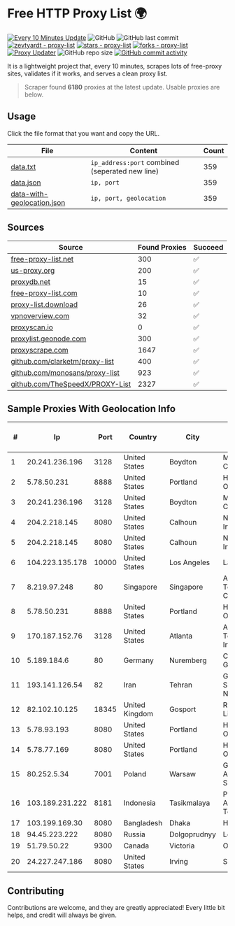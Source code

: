 
# Free HTTP Proxy List 🌍

[![Every 10 Minutes Update](https://github.com/mertguvencli/http-proxy-list/actions/workflows/main.yml/badge.svg?branch=main)](https://github.com/mertguvencli/http-proxy-list/actions/workflows/main.yml)
![GitHub](https://img.shields.io/github/license/mertguvencli/http-proxy-list)
![GitHub last commit](https://img.shields.io/github/last-commit/mertguvencli/http-proxy-list)
[![zevtyardt - proxy-list](https://img.shields.io/static/v1?label=zevtyardt&message=proxy-list&color=blue&logo=github)](https://github.com/zevtyardt/proxy-list "Go to GitHub repo")
[![stars - proxy-list](https://img.shields.io/github/stars/zevtyardt/proxy-list?style=social)](https://github.com/zevtyardt/proxy-list)
[![forks - proxy-list](https://img.shields.io/github/forks/zevtyardt/proxy-list?style=social)](https://github.com/zevtyardt/proxy-list)
[![Proxy Updater](https://github.com/zevtyardt/proxy-list/workflows/Proxy%20Updater/badge.svg)](https://github.com/zevtyardt/proxy-list/actions?query=workflow:"Proxy+Updater")
![GitHub repo size](https://img.shields.io/github/repo-size/zevtyardt/proxy-list)
[![GitHub commit activity](https://img.shields.io/github/commit-activity/m/zevtyardt/proxy-list?logo=commits)](https://github.com/zevtyardt/proxy-list/commits/main)

It is a lightweight project that, every 10 minutes, scrapes lots of free-proxy sites, validates if it works, and serves a clean proxy list.

> Scraper found **6180** proxies at the latest update. Usable proxies are below.

## Usage

Click the file format that you want and copy the URL.

|File|Content|Count|
|----|-------|-----|
|[data.txt](https://raw.githubusercontent.com/mertguvencli/http-proxy-list/main/proxy-list/data.txt)|`ip_address:port` combined (seperated new line)|359|
|[data.json](https://raw.githubusercontent.com/mertguvencli/http-proxy-list/main/proxy-list/data.json)|`ip, port`|359|
|[data-with-geolocation.json](https://raw.githubusercontent.com/mertguvencli/http-proxy-list/main/proxy-list/data-with-geolocation.json)|`ip, port, geolocation`|359|

## Sources

|Source|Found Proxies|Succeed|
|------|-------------|-------|
|[free-proxy-list.net](https://free-proxy-list.net)|300|✅|
|[us-proxy.org](https://www.us-proxy.org)|200|✅|
|[proxydb.net](http://proxydb.net)|15|✅|
|[free-proxy-list.com](https://free-proxy-list.com/?page=&port=&type%5B%5D=http&type%5B%5D=https&up_time=0&search=Search)|10|✅|
|[proxy-list.download](https://www.proxy-list.download/HTTP)|26|✅|
|[vpnoverview.com](https://vpnoverview.com/privacy/anonymous-browsing/free-proxy-servers)|32|✅|
|[proxyscan.io](https://www.proxyscan.io)|0|✅|
|[proxylist.geonode.com](https://proxylist.geonode.com/api/proxy-list?limit=300&page=1&sort_by=lastChecked&sort_type=desc&protocols=http,https)|300|✅|
|[proxyscrape.com](https://api.proxyscrape.com/v2/?request=displayproxies&protocol=http&timeout=10000&country=all&ssl=all&anonymity=all)|1647|✅|
|[github.com/clarketm/proxy-list](https://raw.githubusercontent.com/clarketm/proxy-list/master/proxy-list-raw.txt)|400|✅|
|[github.com/monosans/proxy-list](https://raw.githubusercontent.com/monosans/proxy-list/main/proxies/http.txt)|923|✅|
|[github.com/TheSpeedX/PROXY-List](https://raw.githubusercontent.com/TheSpeedX/PROXY-List/master/http.txt)|2327|✅|


## Sample Proxies With Geolocation Info

|#|Ip|Port|Country|City|Internet Service Provider|
|-|--|----|-------|----|-------------------------|
|1|20.241.236.196|3128|United States|Boydton|Microsoft Corporation|
|2|5.78.50.231|8888|United States|Portland|Hetzner Online GmbH|
|3|20.241.236.196|3128|United States|Boydton|Microsoft Corporation|
|4|204.2.218.145|8080|United States|Calhoun|NTT America, Inc.|
|5|204.2.218.145|8080|United States|Calhoun|NTT America, Inc.|
|6|104.223.135.178|10000|United States|Los Angeles|LayerHost|
|7|8.219.97.248|80|Singapore|Singapore|Alibaba (US) Technology Co., Ltd.|
|8|5.78.50.231|8888|United States|Portland|Hetzner Online GmbH|
|9|170.187.152.76|3128|United States|Atlanta|Akamai Technologies, Inc.|
|10|5.189.184.6|80|Germany|Nuremberg|Contabo GmbH|
|11|193.141.126.54|82|Iran|Tehran|Green Web Samaneh Novin Co Ltd|
|12|82.102.10.125|18345|United Kingdom|Gosport|Redstation Limited|
|13|5.78.93.193|8080|United States|Portland|Hetzner Online GmbH|
|14|5.78.77.169|8080|United States|Portland|Hetzner Online GmbH|
|15|80.252.5.34|7001|Poland|Warsaw|GWNET Autonomus System|
|16|103.189.231.222|8181|Indonesia|Tasikmalaya|PT Media Access Telematika|
|17|103.199.169.30|8080|Bangladesh|Dhaka|House # 127|
|18|94.45.223.222|8080|Russia|Dolgoprudnyy|Lofis LLC|
|19|51.79.50.22|9300|Canada|Victoria|OVH SAS|
|20|24.227.247.186|8080|United States|Irving|Spectrum|



## Contributing

Contributions are welcome, and they are greatly appreciated! Every
little bit helps, and credit will always be given.

